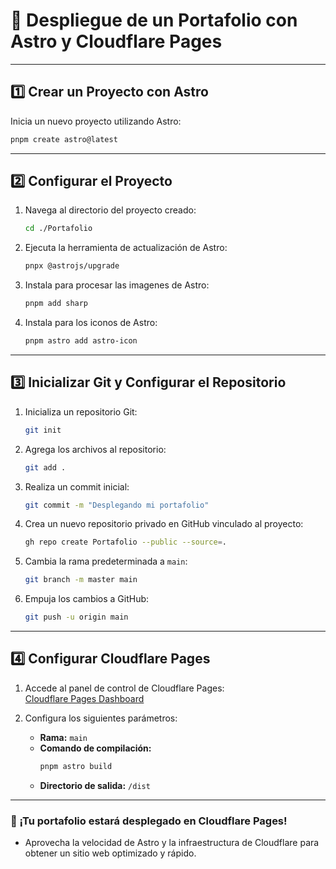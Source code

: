 # 🌟 Despliegue de un Portafolio con Astro y Cloudflare Pages

---

## 1️⃣ **Crear un Proyecto con Astro**

Inicia un nuevo proyecto utilizando Astro:  

```bash
pnpm create astro@latest
```

---

## 2️⃣ **Configurar el Proyecto**

1. Navega al directorio del proyecto creado:

   ```bash
   cd ./Portafolio
   ```

2. Ejecuta la herramienta de actualización de Astro:

   ```bash
   pnpx @astrojs/upgrade
   ```

3. Instala para procesar las imagenes de Astro:

   ```bash
   pnpm add sharp
   ```

4. Instala para los iconos de Astro:

   ```bash
   pnpm astro add astro-icon
   ```

---

## 3️⃣ **Inicializar Git y Configurar el Repositorio**

1. Inicializa un repositorio Git:  

   ```bash
   git init
   ```

2. Agrega los archivos al repositorio:  

   ```bash
   git add .
   ```

3. Realiza un commit inicial:  

   ```bash
   git commit -m "Desplegando mi portafolio"
   ```

4. Crea un nuevo repositorio privado en GitHub vinculado al proyecto:  

   ```bash
   gh repo create Portafolio --public --source=.
   ```

5. Cambia la rama predeterminada a `main`:  

   ```bash
   git branch -m master main
   ```

6. Empuja los cambios a GitHub:  

   ```bash
   git push -u origin main
   ```

---

## 4️⃣ **Configurar Cloudflare Pages**

1. Accede al panel de control de Cloudflare Pages:  
   [Cloudflare Pages Dashboard](https://dash.cloudflare.com/f1b2dc87d8ae478eb50f53d0a9193523/workers-and-pages)  

2. Configura los siguientes parámetros:  
   - **Rama:** `main`
   - **Comando de compilación:**  
     ```bash
     pnpm astro build
     ```
   - **Directorio de salida:** `/dist`

---

### 🚀 ¡Tu portafolio estará desplegado en Cloudflare Pages!
- Aprovecha la velocidad de Astro y la infraestructura de Cloudflare para obtener un sitio web optimizado y rápido.

